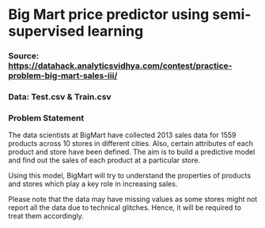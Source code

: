 # Big Mart price predictor using semi-supervised learning

### Source: https://datahack.analyticsvidhya.com/contest/practice-problem-big-mart-sales-iii/

### Data: Test.csv & Train.csv

### Problem Statement

The data scientists at BigMart have collected 2013 sales data for 1559 products across 10 stores in different cities. Also, certain attributes of each product and store have been defined. The aim is to build a predictive model and find out the sales of each product at a particular store.

Using this model, BigMart will try to understand the properties of products and stores which play a key role in increasing sales.

Please note that the data may have missing values as some stores might not report all the data due to technical glitches. Hence, it will be required to treat them accordingly.
